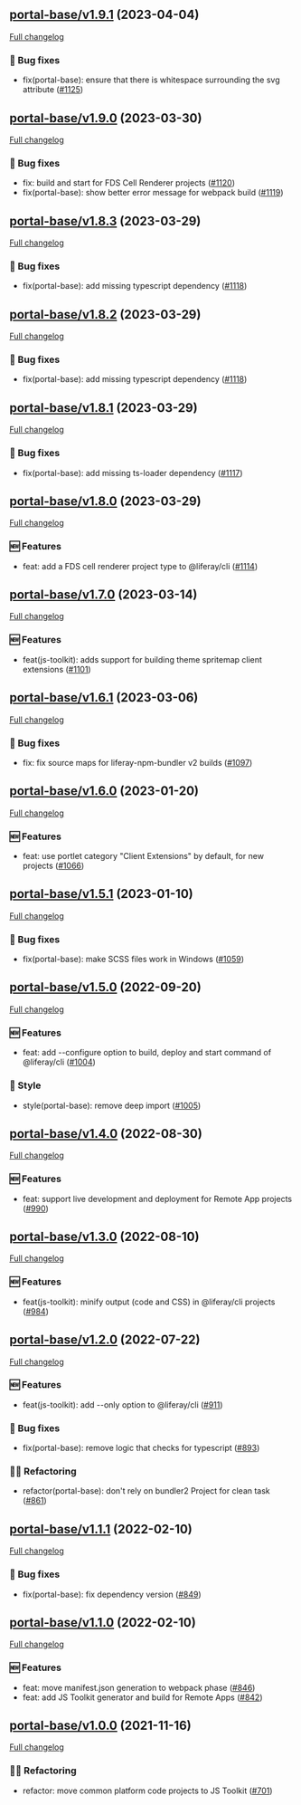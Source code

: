 ## [portal-base/v1.9.1](https://github.com/liferay/liferay-frontend-projects/tree/portal-base/v1.9.1) (2023-04-04)

[Full changelog](https://github.com/liferay/liferay-frontend-projects/compare/portal-base/v1.9.0...portal-base/v1.9.1)

### :wrench: Bug fixes

-   fix(portal-base): ensure that there is whitespace surrounding the svg attribute ([\#1125](https://github.com/liferay/liferay-frontend-projects/pull/1125))

## [portal-base/v1.9.0](https://github.com/liferay/liferay-frontend-projects/tree/portal-base/v1.9.0) (2023-03-30)

[Full changelog](https://github.com/liferay/liferay-frontend-projects/compare/portal-base/v1.8.2...portal-base/v1.9.0)

### :wrench: Bug fixes

-   fix: build and start for FDS Cell Renderer projects ([\#1120](https://github.com/liferay/liferay-frontend-projects/pull/1120))
-   fix(portal-base): show better error message for webpack build ([\#1119](https://github.com/liferay/liferay-frontend-projects/pull/1119))

## [portal-base/v1.8.3](https://github.com/liferay/liferay-frontend-projects/tree/portal-base/v1.8.3) (2023-03-29)

[Full changelog](https://github.com/liferay/liferay-frontend-projects/compare/portal-base/v1.8.1...portal-base/v1.8.3)

### :wrench: Bug fixes

-   fix(portal-base): add missing typescript dependency ([\#1118](https://github.com/liferay/liferay-frontend-projects/pull/1118))

## [portal-base/v1.8.2](https://github.com/liferay/liferay-frontend-projects/tree/portal-base/v1.8.2) (2023-03-29)

[Full changelog](https://github.com/liferay/liferay-frontend-projects/compare/portal-base/v1.8.1...portal-base/v1.8.2)

### :wrench: Bug fixes

-   fix(portal-base): add missing typescript dependency ([\#1118](https://github.com/liferay/liferay-frontend-projects/pull/1118))

## [portal-base/v1.8.1](https://github.com/liferay/liferay-frontend-projects/tree/portal-base/v1.8.1) (2023-03-29)

[Full changelog](https://github.com/liferay/liferay-frontend-projects/compare/portal-base/v1.8.0...portal-base/v1.8.1)

### :wrench: Bug fixes

-   fix(portal-base): add missing ts-loader dependency ([\#1117](https://github.com/liferay/liferay-frontend-projects/pull/1117))

## [portal-base/v1.8.0](https://github.com/liferay/liferay-frontend-projects/tree/portal-base/v1.8.0) (2023-03-29)

[Full changelog](https://github.com/liferay/liferay-frontend-projects/compare/portal-base/v1.7.0...portal-base/v1.8.0)

### :new: Features

-   feat: add a FDS cell renderer project type to @liferay/cli ([\#1114](https://github.com/liferay/liferay-frontend-projects/pull/1114))

## [portal-base/v1.7.0](https://github.com/liferay/liferay-frontend-projects/tree/portal-base/v1.7.0) (2023-03-14)

[Full changelog](https://github.com/liferay/liferay-frontend-projects/compare/portal-base/v1.6.1...portal-base/v1.7.0)

### :new: Features

-   feat(js-toolkit): adds support for building theme spritemap client extensions ([\#1101](https://github.com/liferay/liferay-frontend-projects/pull/1101))

## [portal-base/v1.6.1](https://github.com/liferay/liferay-frontend-projects/tree/portal-base/v1.6.1) (2023-03-06)

[Full changelog](https://github.com/liferay/liferay-frontend-projects/compare/portal-base/v1.6.0...portal-base/v1.6.1)

### :wrench: Bug fixes

-   fix: fix source maps for liferay-npm-bundler v2 builds ([\#1097](https://github.com/liferay/liferay-frontend-projects/pull/1097))

## [portal-base/v1.6.0](https://github.com/liferay/liferay-frontend-projects/tree/portal-base/v1.6.0) (2023-01-20)

[Full changelog](https://github.com/liferay/liferay-frontend-projects/compare/portal-base/v1.5.1...portal-base/v1.6.0)

### :new: Features

-   feat: use portlet category "Client Extensions" by default, for new projects ([\#1066](https://github.com/liferay/liferay-frontend-projects/pull/1066))

## [portal-base/v1.5.1](https://github.com/liferay/liferay-frontend-projects/tree/portal-base/v1.5.1) (2023-01-10)

[Full changelog](https://github.com/liferay/liferay-frontend-projects/compare/portal-base/v1.5.0...portal-base/v1.5.1)

### :wrench: Bug fixes

-   fix(portal-base): make SCSS files work in Windows ([\#1059](https://github.com/liferay/liferay-frontend-projects/pull/1059))

## [portal-base/v1.5.0](https://github.com/liferay/liferay-frontend-projects/tree/portal-base/v1.5.0) (2022-09-20)

[Full changelog](https://github.com/liferay/liferay-frontend-projects/compare/portal-base/v1.4.0...portal-base/v1.5.0)

### :new: Features

-   feat: add --configure option to build, deploy and start command of @liferay/cli ([\#1004](https://github.com/liferay/liferay-frontend-projects/pull/1004))

### :nail_care: Style

-   style(portal-base): remove deep import ([\#1005](https://github.com/liferay/liferay-frontend-projects/pull/1005))

## [portal-base/v1.4.0](https://github.com/liferay/liferay-frontend-projects/tree/portal-base/v1.4.0) (2022-08-30)

[Full changelog](https://github.com/liferay/liferay-frontend-projects/compare/portal-base/v1.3.0...portal-base/v1.4.0)

### :new: Features

-   feat: support live development and deployment for Remote App projects ([\#990](https://github.com/liferay/liferay-frontend-projects/pull/990))

## [portal-base/v1.3.0](https://github.com/liferay/liferay-frontend-projects/tree/portal-base/v1.3.0) (2022-08-10)

[Full changelog](https://github.com/liferay/liferay-frontend-projects/compare/portal-base/v1.1.1...portal-base/v1.3.0)

### :new: Features

-   feat(js-toolkit): minify output (code and CSS) in @liferay/cli projects ([\#984](https://github.com/liferay/liferay-frontend-projects/pull/984))

## [portal-base/v1.2.0](https://github.com/liferay/liferay-frontend-projects/tree/portal-base/v1.2.0) (2022-07-22)

[Full changelog](https://github.com/liferay/liferay-frontend-projects/compare/portal-base/v1.1.1...portal-base/v1.2.0)

### :new: Features

-   feat(js-toolkit): add --only option to @liferay/cli ([\#911](https://github.com/liferay/liferay-frontend-projects/pull/911))

### :wrench: Bug fixes

-   fix(portal-base): remove logic that checks for typescript ([\#893](https://github.com/liferay/liferay-frontend-projects/pull/893))

### :woman_juggling: Refactoring

-   refactor(portal-base): don't rely on bundler2 Project for clean task ([\#861](https://github.com/liferay/liferay-frontend-projects/pull/861))

## [portal-base/v1.1.1](https://github.com/liferay/liferay-frontend-projects/tree/portal-base/v1.1.1) (2022-02-10)

[Full changelog](https://github.com/liferay/liferay-frontend-projects/compare/portal-base/v1.1.0...portal-base/v1.1.1)

### :wrench: Bug fixes

-   fix(portal-base): fix dependency version ([\#849](https://github.com/liferay/liferay-frontend-projects/pull/849))

## [portal-base/v1.1.0](https://github.com/liferay/liferay-frontend-projects/tree/portal-base/v1.1.0) (2022-02-10)

[Full changelog](https://github.com/liferay/liferay-frontend-projects/compare/portal-base/v1.0.0...portal-base/v1.1.0)

### :new: Features

-   feat: move manifest.json generation to webpack phase ([\#846](https://github.com/liferay/liferay-frontend-projects/pull/846))
-   feat: add JS Toolkit generator and build for Remote Apps ([\#842](https://github.com/liferay/liferay-frontend-projects/pull/842))

## [portal-base/v1.0.0](https://github.com/liferay/liferay-frontend-projects/tree/portal-base/v1.0.0) (2021-11-16)

[Full changelog](https://github.com/liferay/liferay-frontend-projects/compare/portal-base/v1.0.0-pre.0...portal-base/v1.0.0)

### :woman_juggling: Refactoring

-   refactor: move common platform code projects to JS Toolkit ([\#701](https://github.com/liferay/liferay-frontend-projects/pull/701))
